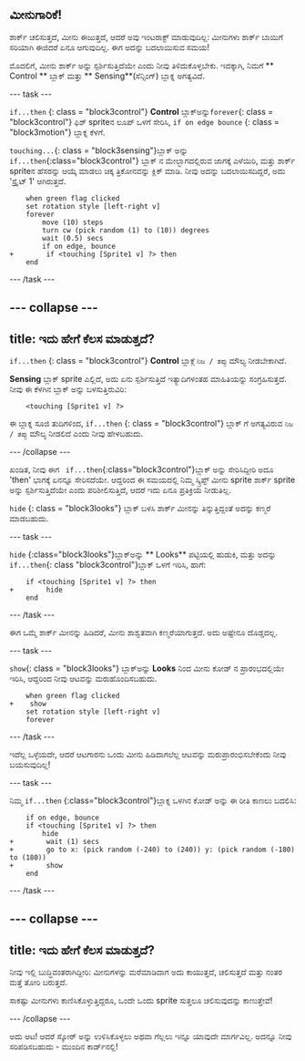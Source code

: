 ## ಮೀನುಗಾರಿಕೆ!

ಶಾರ್ಕ್ ಚಲಿಸುತ್ತದೆ, ಮೀನು ಈಜುತ್ತದೆ, ಆದರೆ ಅವು ಇಂಟರಾಕ್ಟ್ ಮಾಡುವುದಿಲ್ಲ: ಮೀನುಗಳು ಶಾರ್ಕ್ ಬಾಯಿಗೆ ಸರಿಯಾಗಿ ಈಜಿದರೆ ಏನೂ ಆಗುವುದಿಲ್ಲ. ಈಗ ಅದನ್ನು ಬದಲಾಯಿಸುವ ಸಮಯ!

ಮೊದಲಿಗೆ, ಮೀನು ಶಾರ್ಕ್ ಅನ್ನು ಸ್ಪರ್ಶಿಸುತ್ತಿದೆಯೇ ಎಂದು ನೀವು ತಿಳಿದುಕೊಳ್ಳಬೇಕು. ಇದಕ್ಕಾಗಿ, ನಿಮಗೆ ** Control ** ಬ್ಲಾಕ್ ಮತ್ತು ** Sensing**(ಸೆನ್ಸಿಂಗ್) ಬ್ಲಾಕ್ನ ಅಗತ್ಯವಿದೆ.

\--- task \---

` if...then ` {: class = "block3control"} **Control** ಬ್ಲಾಕ್ಅನ್ನು`forever`{: class = "block3control"} ಫಿಶ್ sprite‌ನ ಲೂಪ್ ಒಳಗೆ ಸೇರಿಸಿ, `if on edge bounce` {: class = "block3motion"} ಬ್ಲಾಕ್ನ ಕೆಳಗೆ.

`touching...`{: class = "block3sensing"}ಬ್ಲಾಕ್ ಅನ್ನು `if...then`{:class="block3control"} ಬ್ಲಾಕ್ ನ ಮೇಲ್ಭಾಗದಲ್ಲಿರುವ ಜಾಗಕ್ಕೆ ಎಳೆಯಿರಿ, ಮತ್ತು ಶಾರ್ಕ್ spriteನ ಹೆಸರನ್ನು ಆಯ್ಕೆ ಮಾಡಲು ಚಿಕ್ಕ ತ್ರಿಕೋನವನ್ನು ಕ್ಲಿಕ್ ಮಾಡಿ. ನೀವು ಅದನ್ನು ಬದಲಾಯಿಸದಿದ್ದರೆ, ಅದು 'ಸ್ಪ್ರೈಟ್ 1' ಆಗಿರುತ್ತದೆ.

```blocks3
    when green flag clicked
    set rotation style [left-right v]
    forever 
        move (10) steps
        turn cw (pick random (1) to (10)) degrees
        wait (0.5) secs
        if on edge, bounce
+        if <touching [Sprite1 v] ?> then
    end
```

\--- /task \---

## \--- collapse \---

## title: ಇದು ಹೇಗೆ ಕೆಲಸ ಮಾಡುತ್ತದೆ?

`if...then` {: class = "block3control"} **Control** ಬ್ಲಾಕ್ಗೆ `ನಿಜ / ತಪ್ಪು` ಮೌಲ್ಯ ನೀಡಬೇಕಾಗಿದೆ.

**Sensing** ಬ್ಲಾಕ್ sprite ಎಲ್ಲಿದೆ, ಅದು ಏನು ಸ್ಪರ್ಶಿಸುತ್ತಿದೆ ಇತ್ಯಾದಿಗಳಂತಹ ಮಾಹಿತಿಯನ್ನು ಸಂಗ್ರಹಿಸುತ್ತದೆ. ನೀವು ಈ ಕೆಳಗಿನ ಬ್ಲಾಕ್ ಅನ್ನು ಬಳಸುತ್ತಿರುವಿರಿ:

```blocks3
    <touching [Sprite1 v] ?>
```

ಈ ಬ್ಲಾಕ್ನ ಸೂಜಿ ತುದಿಗಳಿಂದ, `if...then` {: class = "block3control"} ಬ್ಲಾಕ್ ಗೆ ಅಗತ್ಯವಿರುವ `ನಿಜ / ತಪ್ಪು` ಮೌಲ್ಯ ನೀಡಲಿದೆ ಎಂದು ನೀವು ಹೇಳಬಹುದು.

\--- /collapse \---

ಖಂಡಿತ, ನೀವು ಈಗ ` if...then`{:class="block3control"}ಬ್ಲಾಕ್ ಅನ್ನು ಸೇರಿಸಿದ್ದೀರಿ ಅದೂ 'then' ಭಾಗಕ್ಕೆ ಏನನ್ನೂ ಸೇರಿಸದೆಯೇ. ಆದ್ದರಿಂದ ಈ ಸಮಯದಲ್ಲಿ ನಿಮ್ಮ ಸ್ಕ್ರಿಪ್ಟ್ ಮೀನು sprite ಶಾರ್ಕ್ sprite ಅನ್ನು ಸ್ಪರ್ಶಿಸುತ್ತಿದೆಯೇ ಎಂದು ಪರಿಶೀಲಿಸುತ್ತಿದೆ, ಆದರೆ ಇದು ಏನೂ ಪ್ರತಿಕ್ರಿಯೆ ನೀಡುತಿಲ್ಲ.

`hide` {: class = "block3looks"} ಬ್ಲಾಕ್ ಬಳಸಿ ಶಾರ್ಕ್ ಮೀನನ್ನು ತಿನ್ನುತ್ತಿದ್ದಂತೆ ಅದನ್ನು ಕಣ್ಮರೆ ಮಾಡಬಹುದು.

\--- task \---

`hide` {:class="block3looks"}ಬ್ಲಾಕ್ಅನ್ನು ** Looks** ಪಟ್ಟಿಯಲ್ಲಿ ಹುಡುಕಿ, ಮತ್ತು ಅದನ್ನು `if...then`{: class "block3control"}ಬ್ಲಾಕ್ ಒಳಗೆ ಇರಿಸಿ, ಹಾಗೆ:

```blocks3
    if <touching [Sprite1 v] ?> then
+        hide
    end
```

\--- /task \---

ಈಗ ಒಮ್ಮೆ ಶಾರ್ಕ್ ಮೀನನ್ನು ಹಿಡಿದರೆ, ಮೀನು ಶಾಶ್ವತವಾಗಿ ಕಣ್ಮರೆಯಾಗುತ್ತದೆ. ಅದು ಅಷ್ಟೇನೂ ದೊಡ್ಡದಲ್ಲ.

\--- task \---

`show`{: class = "block3looks"} ಬ್ಲಾಕ್ಅನ್ನು **Looks** ನಿಂದ ಮೀನು ಕೋಡ್ ನ ಪ್ರಾರಂಭದಲ್ಲಿಯೇ ಇರಿಸಿ, ಆದ್ದರಿಂದ ನೀವು ಆಟವನ್ನು ಮರುಹೊಂದಿಸಬಹುದು.

```blocks3
    when green flag clicked
+    show
    set rotation style [left-right v]
    forever
```

\--- /task \---

ಇದೆಲ್ಲ ಒಳ್ಳೆಯದೇ, ಆದರೆ ಆಟಗಾರನು ಒಂದು ಮೀನು ಹಿಡಿದಾಗಲೆಲ್ಲ ಆಟವನ್ನು ಮರುಪ್ರಾರಂಭಿಸಬೇಕೆಂದು ನೀವು ಬಯಸುವುದಿಲ್ಲ!

\--- task \---

ನಿಮ್ಮ `if...then` {:class="block3control"}ಬ್ಲಾಕ್ನ ಒಳಗಿನ ಕೋಡ್ ಅನ್ನು ಈ ರೀತಿ ಕಾಣಲು ಬದಲಿಸಿ:

```blocks3
    if on edge, bounce
    if <touching [Sprite1 v] ?> then
        hide
+        wait (1) secs
+        go to x: (pick random (-240) to (240)) y: (pick random (-180) to (180))
+        show
    end
```

\--- /task \---

## \--- collapse \---

## title: ಇದು ಹೇಗೆ ಕೆಲಸ ಮಾಡುತ್ತದೆ?

ನೀವು ಇಲ್ಲಿ ಬುದ್ಧಿವಂತರಾಗಿದ್ದೀರಿ: ಮೀನುಗಳನ್ನು ಮರೆಮಾಡಿದಾಗ ಅದು ಕಾಯುತ್ತದೆ, ಚಲಿಸುತ್ತದೆ ಮತ್ತು ನಂತರ ಮತ್ತೆ ತೋರಿ ಬರುತ್ತದೆ.

ಸಾಕಷ್ಟು ಮೀನುಗಳು ಕಾಣಿಸಿಕೊಳ್ಳುತ್ತಿದ್ದರೂ, ಒಂದೇ ಒಂದು sprite ಸುತ್ತಲೂ ಚಲಿಸುವುದನ್ನು ಕಾಣುತ್ತೇವೆ!

\--- /collapse \---

ಅದು ಆಟ! ಆದರೆ ಸ್ಕೋರ್ ಅನ್ನು ಉಳಿಸಿಕೊಳ್ಳಲು ಅಥವಾ ಗೆಲ್ಲಲು ಇನ್ನೂ ಯಾವುದೇ ಮಾರ್ಗವಿಲ್ಲ. ಅದನ್ನೂ ನೀವು ಸರಿಪಡಿಸಬಹುದು - ಮುಂದಿನ ಕಾರ್ಡ್‌ನಲ್ಲಿ!